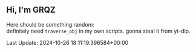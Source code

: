 ## Hi, I'm GRQZ
Here should be something random:  
definitely need `traverse_obj` in my own scripts. gonna steal it from yt-dlp.


Last Update: 2024-10-26 18:11:19.396584+00:00
